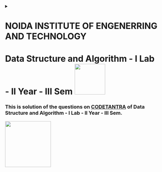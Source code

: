 <details><summary>
<h1>NOIDA INSTITUTE OF ENGENERRING AND TECHNOLOGY</h1>
<h1>Data Structure and Algorithm - I Lab - II Year - III Sem
<img src="https://i.giphy.com/media/v1.Y2lkPTc5MGI3NjExNTlyN2l6dHBwb283cWN1b3dqZjNra3pwZjNqcjhpbnpjejBhdjVyYyZlcD12MV9pbnRlcm5hbF9naWZfYnlfaWQmY3Q9Zw/4Ev0Ari2Nd9io/giphy.gif" width="100">
<h3>This is solution of the questions on <a href="https://www.codetantra.com">CODETANTRA</a> of Data Structure and Algorithm - I Lab - II Year - III Sem.</h3>
<img src="https://i.giphy.com/media/v1.Y2lkPTc5MGI3NjExYWkwdjI3bzY5NG5ucWdmZ3lhcTIzMHNjZHpiazRnaWJjczc3a3IxeCZlcD12MV9pbnRlcm5hbF9naWZfYnlfaWQmY3Q9Zw/4lu5FuhtrbaOQgKN57/giphy.gif"width = "150"
  
</h1></summary><br>
